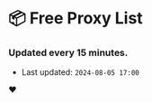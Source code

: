 # :package: Free Proxy List
### Updated every 15 minutes.

- Last updated: `2024-08-05 17:00`

:heart:
